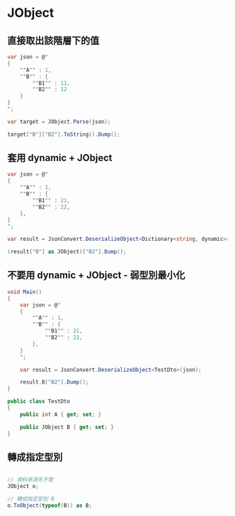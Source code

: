 # JObject

## 直接取出該階層下的值

```csharp
var json = @"
{
    ""A"" : 1,
    ""B"" : {
        ""B1"" : 11,
        ""B2"" : 12
    }
}
";

var target = JObject.Parse(json);

target["B"]["B2"].ToString().Dump();
```

## 套用 dynamic + JObject

```csharp
var json = @"
{
    ""A"" : 1,
    ""B"" : {
        ""B1"" : 21,
        ""B2"" : 22,
    },
}
";

var result = JsonConvert.DeserializeObject<Dictionary<string, dynamic>>(json);

(result["B"] as JObject)["B2"].Dump();
```

## 不要用 dynamic + JObject - 弱型別最小化

```csharp
void Main()
{
	var json = @"
	{
	    ""A"" : 1,
	    ""B"" : {
	        ""B1"" : 21,
	        ""B2"" : 22,
	    },
	}
	";

	var result = JsonConvert.DeserializeObject<TestDto>(json);

	result.B["B2"].Dump();
}

public class TestDto
{
	public int A { get; set; }

	public JObject B { get; set; }
}
```

## 轉成指定型別

```csharp

// 資料來源先不管
JObject o;

// 轉成指定型別 B
o.ToObject(typeof(B)) as B;
```
